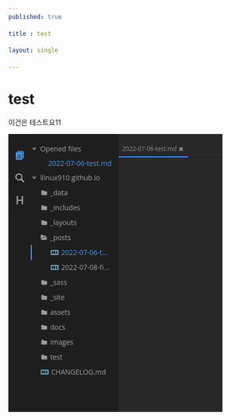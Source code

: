 ```yaml
---
published: true

title : test

layout: single

---
```


# test

이건은 테스트요11

![](../assets/2022-07-08-05-34-53-image.png)

